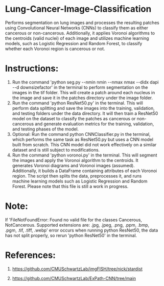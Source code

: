 # Lung-Cancer-Image-Classification

Performs segmentation on lung images and processes the resulting patches using Convolutional Neural Networks (CNNs) to classify them as either cancerous or non-cancerous. Additionally, it applies Voronoi algorithms to the centroids (valid nuclei) of each image and utilizes machine learning models, such as Logistic Regression and Random Forest, to classify whether each Voronoi region is cancerous or not.

# Instructions:
  1) Run the command 'python seg.py --nmin nmin --nmax nmax --didx dapi --d downsizefactor' in the terminal to perform segmentation on the images in the tif folder. This will create a patch around
     each nucleus in the image and save it in the patches directory under the image folder.
  2) Run the command 'python ResNet50.py' in the terminal. This will perform data splitting and save the images into the training, validation, and testing folders under the data directory. It will
     then train a ResNet50 model on the dataset to classify the patches as cancerous or non-cancerous and generate evaluation metrics for the training, validation, and testing phases of the model.
  3) Optional: Run the command python CNNClassifier.py in the terminal, which performs the same task as ResNet50.py but uses a CNN model built from scratch. This CNN model did not work effectively
     on a similar dataset and is still subject to modifications.
  4) Run the command 'python voronoi.py' in the terminal. This will segment the images and apply the Voronoi algorithm to the centroids. It generates Voronoi diagrams and Voronoi images (assumed). Additionally, it builds a DataFrame containing attributes of each Voronoi region. The script then splits the data, preprocesses it, and runs machine learning models such as Logistic Regression and Random Forest. Please note that this file is still a work in progress.

# Note:
  If 'FileNotFoundError: Found no valid file for the classes Cancerous, NotCancerous. Supported extensions are: .jpg, .jpeg, .png, .ppm, .bmp, .pgm, .tif, .tiff, .webp' error occurs when running
  python ResNet50, the data has not split properly, so rerun 'python ResNet50' in the terminal.

# References:
  1) https://github.com/CMUSchwartzLab/imgFISH/tree/nick/stardist
  
  2) https://github.com/CMUSchwartzLab/ExPath-CNN/tree/main
